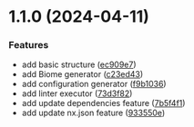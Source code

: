 # 1.1.0 (2024-04-11)


### Features

* add basic structure ([ec909e7](https://github.com/GitOpsLovers/nx-biome/commit/ec909e706a0d4184945dc1f369d316a8ed24ca88))
* add Biome generator ([c23ed43](https://github.com/GitOpsLovers/nx-biome/commit/c23ed43de4a754cccdc84db41d2e9763fc79feb3))
* add configuration generator ([f9b1036](https://github.com/GitOpsLovers/nx-biome/commit/f9b1036369fe71e97f9d4f6e9bf10542086e2416))
* add linter executor ([73d3f82](https://github.com/GitOpsLovers/nx-biome/commit/73d3f829ca1f197647a600eae259c099fd3b4a37))
* add update dependencies feature ([7b5f4f1](https://github.com/GitOpsLovers/nx-biome/commit/7b5f4f174c5081707ecf5f0286787708cee5fcc1))
* add update nx.json feature ([933550e](https://github.com/GitOpsLovers/nx-biome/commit/933550e132407e4cdc8de0a81d7337b9df3b2a5b))



